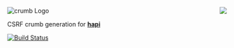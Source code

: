 <a href="https://github.com/spumko"><img src="https://raw.github.com/spumko/spumko/master/images/from.png" align="right" /></a>
![crumb Logo](https://raw.github.com/spumko/crumb/master/images/crumb.png)

CSRF crumb generation for [**hapi**](https://github.com/spumko/hapi)

[![Build Status](https://secure.travis-ci.org/spumko/crumb.png)](http://travis-ci.org/spumko/crumb)
